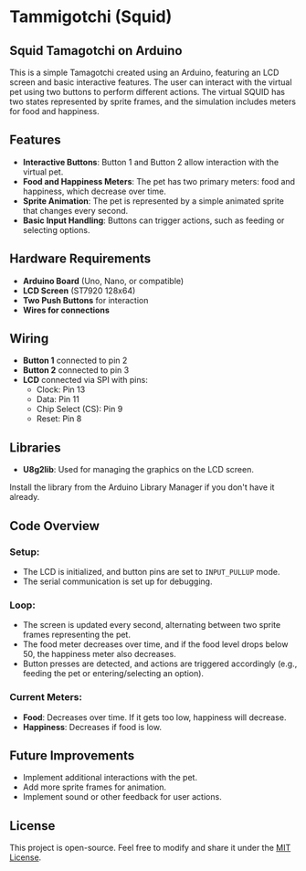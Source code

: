 # Tammigotchi (Squid)

## Squid Tamagotchi on Arduino

This is a simple Tamagotchi created using an Arduino, featuring an LCD screen and basic interactive features. The user can interact with the virtual pet using two buttons to perform different actions. The virtual SQUID has two states represented by sprite frames, and the simulation includes meters for food and happiness.

## Features
- **Interactive Buttons**: Button 1 and Button 2 allow interaction with the virtual pet.
- **Food and Happiness Meters**: The pet has two primary meters: food and happiness, which decrease over time.
- **Sprite Animation**: The pet is represented by a simple animated sprite that changes every second.
- **Basic Input Handling**: Buttons can trigger actions, such as feeding or selecting options.
  
## Hardware Requirements
- **Arduino Board** (Uno, Nano, or compatible)
- **LCD Screen** (ST7920 128x64)
- **Two Push Buttons** for interaction
- **Wires for connections**

## Wiring
- **Button 1** connected to pin 2
- **Button 2** connected to pin 3
- **LCD** connected via SPI with pins:
  - Clock: Pin 13
  - Data: Pin 11
  - Chip Select (CS): Pin 9
  - Reset: Pin 8

## Libraries
- **U8g2lib**: Used for managing the graphics on the LCD screen.
  
Install the library from the Arduino Library Manager if you don't have it already.

## Code Overview

### Setup:
- The LCD is initialized, and button pins are set to `INPUT_PULLUP` mode.
- The serial communication is set up for debugging.

### Loop:
- The screen is updated every second, alternating between two sprite frames representing the pet.
- The food meter decreases over time, and if the food level drops below 50, the happiness meter also decreases.
- Button presses are detected, and actions are triggered accordingly (e.g., feeding the pet or entering/selecting an option).

### Current Meters:
- **Food**: Decreases over time. If it gets too low, happiness will decrease.
- **Happiness**: Decreases if food is low.

## Future Improvements
- Implement additional interactions with the pet.
- Add more sprite frames for animation.
- Implement sound or other feedback for user actions.

## License
This project is open-source. Feel free to modify and share it under the [MIT License](LICENSE).
